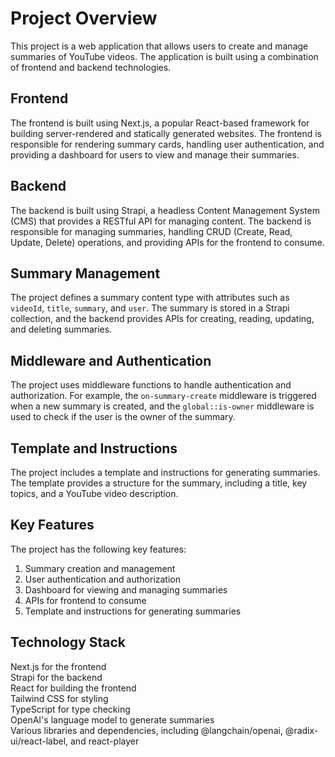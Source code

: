 
# Project Overview

This project is a web application that allows users to create and manage summaries of YouTube videos. The application is built using a combination of frontend and backend technologies.

## Frontend

The frontend is built using Next.js, a popular React-based framework for building server-rendered and statically generated websites. The frontend is responsible for rendering summary cards, handling user authentication, and providing a dashboard for users to view and manage their summaries.

## Backend

The backend is built using Strapi, a headless Content Management System (CMS) that provides a RESTful API for managing content. The backend is responsible for managing summaries, handling CRUD (Create, Read, Update, Delete) operations, and providing APIs for the frontend to consume.

## Summary Management

The project defines a summary content type with attributes such as `videoId`, `title`, `summary`, and `user`. The summary is stored in a Strapi collection, and the backend provides APIs for creating, reading, updating, and deleting summaries.

## Middleware and Authentication

The project uses middleware functions to handle authentication and authorization. For example, the `on-summary-create` middleware is triggered when a new summary is created, and the `global::is-owner` middleware is used to check if the user is the owner of the summary.

## Template and Instructions

The project includes a template and instructions for generating summaries. The template provides a structure for the summary, including a title, key topics, and a YouTube video description.

## Key Features

The project has the following key features:

1. Summary creation and management
2. User authentication and authorization
3. Dashboard for viewing and managing summaries
4. APIs for frontend to consume
5. Template and instructions for generating summaries

## Technology Stack

Next.js for the frontend\
Strapi for the backend\
React for building the frontend\
Tailwind CSS for styling\
TypeScript for type checking\
OpenAI's language model to generate summaries\
Various libraries and dependencies, including @langchain/openai, @radix-ui/react-label, and react-player